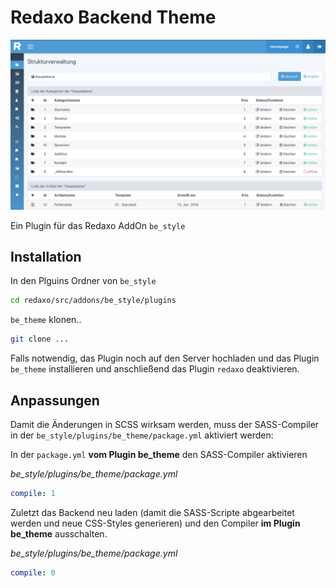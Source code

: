 # Redaxo Backend Theme

![Screenshot](be_theme.png)

Ein Plugin für das Redaxo AddOn `be_style`

## Installation

In den Plguins Ordner von `be_style`

```sh
cd redaxo/src/addons/be_style/plugins
```

`be_theme` klonen..
```sh
git clone ...
```

Falls notwendig, das Plugin noch auf den Server hochladen und das Plugin `be_theme` installieren und anschließend das Plugin `redaxo` deaktivieren. 

## Anpassungen

Damit die Änderungen in SCSS wirksam werden, muss der SASS-Compiler in der `be_style/plugins/be_theme/package.yml` aktiviert werden:

In der `package.yml` **vom Plugin be_theme** den SASS-Compiler aktivieren

*be_style/plugins/be_theme/package.yml*
```yaml
compile: 1
```

Zuletzt das Backend neu laden (damit die SASS-Scripte abgearbeitet werden und neue CSS-Styles generieren) und den Compiler **im Plugin be_theme** ausschalten.

*be_style/plugins/be_theme/package.yml*
```yaml
compile: 0
```